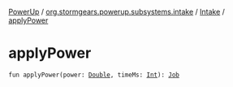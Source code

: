 [PowerUp](../../index.md) / [org.stormgears.powerup.subsystems.intake](../index.md) / [Intake](index.md) / [applyPower](./apply-power.md)

# applyPower

`fun applyPower(power: `[`Double`](https://kotlinlang.org/api/latest/jvm/stdlib/kotlin/-double/index.html)`, timeMs: `[`Int`](https://kotlinlang.org/api/latest/jvm/stdlib/kotlin/-int/index.html)`): `[`Job`](https://kotlin.github.io/kotlinx.coroutines/kotlinx-coroutines-core/kotlinx.coroutines.experimental/-job/index.html)